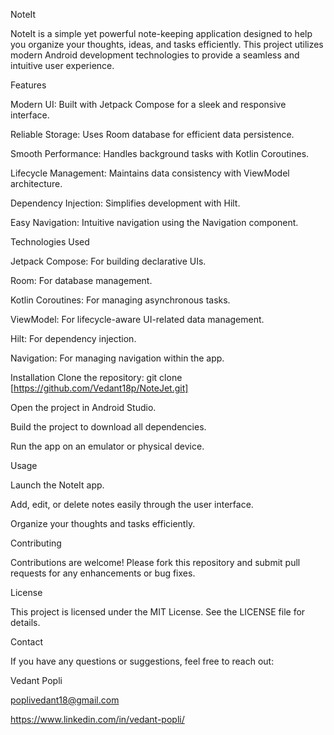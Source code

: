 NoteIt

NoteIt is a simple yet powerful note-keeping application designed to help you organize your thoughts, ideas, and tasks efficiently. This project utilizes modern Android development technologies to provide a seamless and intuitive user experience.


Features


Modern UI: Built with Jetpack Compose for a sleek and responsive interface.

Reliable Storage: Uses Room database for efficient data persistence.

Smooth Performance: Handles background tasks with Kotlin Coroutines.

Lifecycle Management: Maintains data consistency with ViewModel architecture.

Dependency Injection: Simplifies development with Hilt.

Easy Navigation: Intuitive navigation using the Navigation component.



Technologies Used

Jetpack Compose: For building declarative UIs.

Room: For database management.

Kotlin Coroutines: For managing asynchronous tasks.

ViewModel: For lifecycle-aware UI-related data management.

Hilt: For dependency injection.

Navigation: For managing navigation within the app.



Installation
Clone the repository:
git clone [https://github.com/Vedant18p/NoteJet.git]

Open the project in Android Studio.

Build the project to download all dependencies.

Run the app on an emulator or physical device.


Usage

Launch the NoteIt app.

Add, edit, or delete notes easily through the user interface.

Organize your thoughts and tasks efficiently.



Contributing

Contributions are welcome! Please fork this repository and submit pull requests for any enhancements or bug fixes.

License

This project is licensed under the MIT License. See the LICENSE file for details.

Contact

If you have any questions or suggestions, feel free to reach out:


Vedant Popli

poplivedant18@gmail.com

https://www.linkedin.com/in/vedant-popli/
